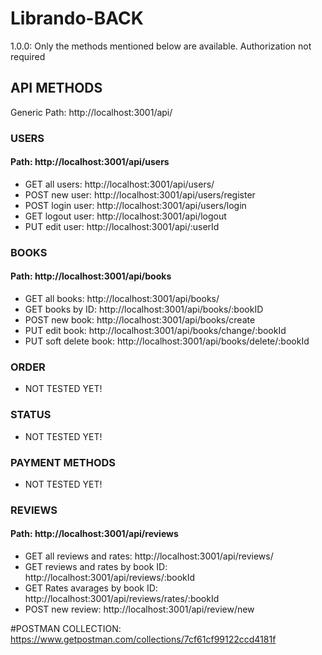 # Librando-BACK

1.0.0: Only the methods mentioned below are available.
        Authorization not required

## API METHODS

Generic Path: http://localhost:3001/api/

### USERS

#### Path: http://localhost:3001/api/users

* GET all users: http://localhost:3001/api/users/
* POST new user: http://localhost:3001/api/users/register
* POST login user: http://localhost:3001/api/users/login
* GET logout user: http://localhost:3001/api/logout
* PUT edit user: http://localhost:3001/api/:userId

### BOOKS

#### Path: http://localhost:3001/api/books

* GET all books: http://localhost:3001/api/books/
* GET books by ID: http://localhost:3001/api/books/:bookID
* POST new book: http://localhost:3001/api/books/create
* PUT edit book: http://localhost:3001/api/books/change/:bookId
* PUT soft delete book: http://localhost:3001/api/books/delete/:bookId

### ORDER

* NOT TESTED YET!

### STATUS

* NOT TESTED YET!

### PAYMENT METHODS

* NOT TESTED YET!

### REVIEWS

#### Path: http://localhost:3001/api/reviews

* GET all reviews and rates: http://localhost:3001/api/reviews/
* GET reviews and rates by book ID: http://localhost:3001/api/reviews/:bookId
* GET Rates avarages by book ID: http://localhost:3001/api/reviews/rates/:bookId
* POST new review: http://localhost:3001/api/review/new


#POSTMAN COLLECTION: https://www.getpostman.com/collections/7cf61cf99122ccd4181f
